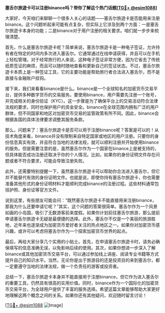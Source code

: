 **塞舌尔旅遊卡可以注册binance吗？带你了解这个热门话题[[TG💪+ @esim1088](https://t.me/s/esim1088)]**

大家好，今天咱们来聊聊一个很多人关心的话题——塞舌尔旅遊卡是否能用来注册binance。这个问题听起来可能有点复杂，但实际上它涉及到两个方面：一是塞舌尔旅遊卡本身的功能；二是binance对于用户注册的相关要求。咱们就一步步来梳理清楚。

首先，什么是塞舌尔旅遊卡呢？简单来说，塞舌尔旅遊卡是一种电子签证，允许持有者在特定的时间内多次进入塞舌尔。它通常通过在线申请获得，并且可以在手机上轻松管理。对于经常旅行的人来说，这种电子签证非常方便，因为它省去了传统纸质签证的麻烦，而且可以随时随地查看和更新自己的签证状态。不过，塞舌尔旅遊卡本质上是一种签证工具，它的主要功能是帮助旅行者合法进入塞舌尔，而不是直接与金融账户挂钩。

接下来，我们来看看binance是什么。binance是一个全球知名的加密货币交易平台，提供多种数字货币的交易服务。要使用binance，用户需要先注册一个账号，并完成相关的身份验证（KYC）。这一步骤是为了确保平台上的交易活动符合法律法规的要求，同时也保护用户的资金安全。binance在全球范围内拥有广泛的用户群体，但不同国家和地区对加密货币交易的监管政策有所不同。因此，binance会根据各国的具体法律要求调整其服务条款。

那么，问题来了：塞舌尔旅遊卡是否可以用于注册binance呢？答案是可以的！从技术角度来看，binance并没有限制来自特定国家或地区的用户注册。只要你的身份信息真实有效，并且符合当地的法律法规，就可以顺利注册并开始使用binance的服务。但是需要注意的是，虽然塞舌尔作为一个国家在binance上是被支持的，但具体能否成功注册还取决于你的个人情况。比如，如果你的身份证明文件存在问题或者不符合要求，可能会导致注册失败。

此外，还需要特别提醒一下，虽然塞舌尔旅遊卡可以帮助你合法进入塞舌尔，但它并不能替代有效的身份证明文件。也就是说，即使你持有塞舌尔旅遊卡，你也需要准备其他形式的身份证明材料才能顺利完成binance的注册过程。这些材料通常包括护照、身份证等官方文件。

说到这里，有些朋友可能会问：“既然塞舌尔旅遊卡不能直接用来注册binance，那我为什么还要申请它呢？”其实，这个问题的答案很简单。塞舌尔作为一个风景如画的小岛国，吸引了无数游客前来度假。如果你计划前往塞舌尔旅游，那么提前申请塞舌尔旅遊卡无疑是最便捷的选择。此外，塞舌尔不仅是一个美丽的旅游胜地，近年来也逐渐成为加密货币爱好者关注的热点地区之一。如果你对加密货币感兴趣，或许可以考虑将塞舌尔作为一个探索加密货币世界的起点。

最后，再给大家分享几个实用的小贴士。首先，在申请塞舌尔旅遊卡时，请务必确保填写的信息准确无误，以免影响后续的使用。其次，如果你想进一步深入了解binance或其他加密货币交易平台，可以通过参加线上讲座、阅读专业书籍等方式提升自己的知识水平。当然，无论你是出于旅游目的还是投资目的来到塞舌尔，都一定要遵守当地的法律法规，做一个负责任的游客或投资者。

总结一下，塞舌尔旅遊卡本身并不能直接用于注册binance，但它作为进入塞舌尔的重要工具，仍然具有很高的实用价值。同时，binance作为一个国际化的加密货币交易平台，为全球用户提供了丰富的服务选择。希望这篇文章能够帮助大家更好地理解这两个概念之间的关系。如果你还有其他疑问，欢迎随时留言讨论！

[[TG💪+ @esim1088](https://t.me/s/esim1088) ![Image](https://i.postimg.cc/4NQfJmqS/Snipaste-2025-05-13-00-14-12.png)]